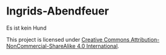 # Ingrids-Abendfeuer
Es ist kein Hund


This project is licensed under [Creative Commons Attribution-NonCommercial-ShareAlike 4.0 International](https://creativecommons.org/licenses/by-nc-sa/4.0/).
